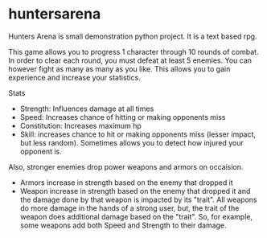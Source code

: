 # huntersarena
Hunters Arena is small demonstration python project.  It is a text based rpg.

This game allows you to progress 1 character through 10 rounds of combat. In order to 
clear each round, you must defeat at least 5 enemies. You can however fight as many as
many as you like. This allows you to gain experience and increase your statistics.

Stats
* Strength: Influences damage at all times
* Speed: Increases chance of hitting or making opponents miss
* Constitution: Increases maximum hp
* Skill: increases chance to hit or making opponents miss (lesser impact, but less random). 
Sometimes allows you to detect how injured your opponent is.

Also, stronger enemies drop  power weapons and armors on occaision.
* Armors increase in strength based on the enemy that dropped it
* Weapon increase in strength based on the enemy that dropped it and the damage done
by that weapon is impacted by its "trait".  All weapons do more damage in the 
hands of a strong user, but, the trait of the weapon does additional damage based on
the "trait".   So, for example, some weapons add both Speed and Strength to their damage.  
